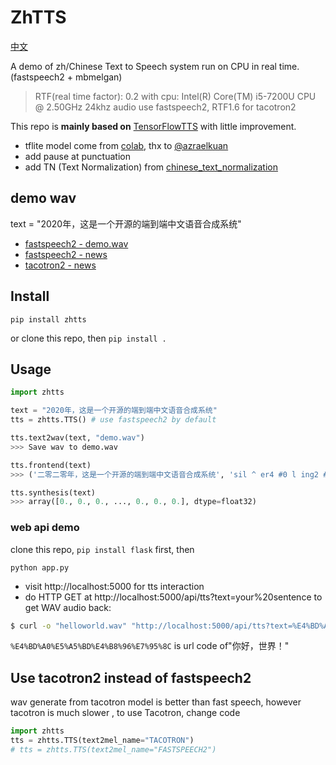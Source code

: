 # ZhTTS
[中文](https://github.com/Jackiexiao/zhtts/blob/main/README-zh.md)

A demo of zh/Chinese Text to Speech system run on CPU in real time. (fastspeech2 + mbmelgan)

> RTF(real time factor): 0.2 with cpu: Intel(R) Core(TM) i5-7200U CPU @ 2.50GHz 24khz audio use fastspeech2, RTF1.6 for tacotron2

This repo is **mainly based on** [TensorFlowTTS](https://github.com/TensorSpeech/TensorFlowTTS) with little improvement.

* tflite model come from [colab](https://colab.research.google.com/drive/1Ma3MIcSdLsOxqOKcN1MlElncYMhrOg3J?usp=sharing), thx to [@azraelkuan](https://github.com/azraelkuan)
* add pause at punctuation
* add TN (Text Normalization) from [chinese_text_normalization](https://github.com/speechio/chinese_text_normalization)

## demo wav 
text = "2020年，这是一个开源的端到端中文语音合成系统"

* [fastspeech2 - demo.wav](https://uploader.shimo.im/f/ntu3b9McVNp7yQPb.wav)
* [fastspeech2 - news](https://uploader.shimo.im/f/78vEowrUp3nzVhLX.mp3)
* [tacotron2 - news](https://uploader.shimo.im/f/KTqcpOjna4bJ3Khn.mp3)

## Install 
```
pip install zhtts
```
or clone this repo, then ` pip install . `

## Usage 
```python
import zhtts

text = "2020年，这是一个开源的端到端中文语音合成系统"
tts = zhtts.TTS() # use fastspeech2 by default

tts.text2wav(text, "demo.wav")
>>> Save wav to demo.wav

tts.frontend(text)
>>> ('二零二零年，这是一个开源的端到端中文语音合成系统', 'sil ^ er4 #0 l ing2 #0 ^ er4 #0 l ing2 #0 n ian2 #0 #3 zh e4 #0 sh iii4 #0 ^ i2 #0 g e4 #0 k ai1 #0 ^ van2 #0 d e5 #0 d uan1 #0 d ao4 #0 d uan1 #0 zh ong1 #0 ^ uen2 #0 ^ v3 #0 ^ in1 #0 h e2 #0 ch eng2 #0 x i4 #0 t ong3 sil')

tts.synthesis(text)
>>> array([0., 0., 0., ..., 0., 0., 0.], dtype=float32)
```

### web api demo
clone this repo, `pip install flask` first, then
```
python app.py
```
* visit http://localhost:5000 for tts interaction
* do HTTP GET at http://localhost:5000/api/tts?text=your%20sentence to get WAV audio back:

```sh
$ curl -o "helloworld.wav" "http://localhost:5000/api/tts?text=%E4%BD%A0%E5%A5%BD%E4%B8%96%E7%95%8C"
```
`%E4%BD%A0%E5%A5%BD%E4%B8%96%E7%95%8C` is url code of"你好，世界！"

## Use tacotron2 instead of fastspeech2
wav generate from tacotron model is better than fast speech, however tacotron is much slower , to use Tacotron, change code
```python
import zhtts
tts = zhtts.TTS(text2mel_name="TACOTRON")
# tts = zhtts.TTS(text2mel_name="FASTSPEECH2")
```
